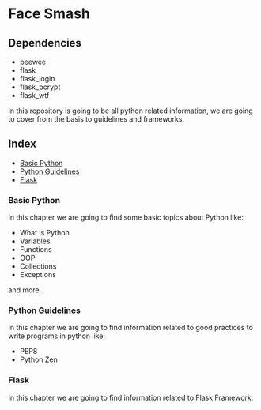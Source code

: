# Face Smash

## Dependencies

- peewee
- flask
- flask_login
- flask_bcrypt
- flask_wtf



In this repository is going to be all python related information, we are going to cover from the basis to guidelines and frameworks.

## Index

* [Basic Python](https://github.com/andresmontoyab/Python/blob/master/basic-python)
* [Python Guidelines](https://github.com/andresmontoyab/Python/blob/master/python-guidelines)
* [Flask](https://github.com/andresmontoyab/Python/blob/master/flask)

### Basic Python

In this chapter we are going to find some basic topics about Python like:

- What is Python
- Variables
- Functions
- OOP
- Collections
- Exceptions

and more.

### Python Guidelines

In this chapter we are going to find information related to good practices to write programs in python like:

- PEP8
- Python Zen

### Flask

In this chapter we are going to find information related to Flask Framework.